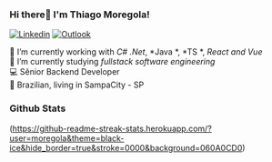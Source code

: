 ### Hi there👋 I'm Thiago Moregola! 

<!--

-->

[![Linkedin](https://img.shields.io/badge/LinkedIn-blue?style=for-the-badge&logo=Linkedin)](https://www.linkedin.com/in/thiago-m-2b592616/)
[![Outlook](https://img.shields.io/badge/Outlook-blue?style=for-the-badge&logo=Microsoft&link=mailto:thiago.moregola@outlook.com)](mailto:mailto:thiago.moregola@outlook.com)

🔭 I’m currently working with *C# .Net*, *Java *, *TS *, *React and Vue* <br>
🌱 I’m currently studying *fullstack software engineering* <br>
💻 Sênior Backend Developer <br>
🏡 Brazilian, living in SampaCity - SP

### Github Stats
(https://github-readme-streak-stats.herokuapp.com/?user=moregola&theme=black-ice&hide_border=true&stroke=0000&background=060A0CD0)
